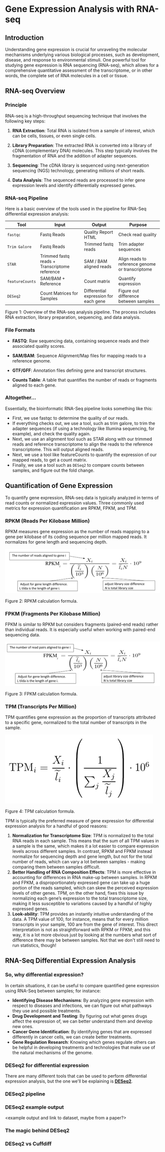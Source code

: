 # Gene Expression Analysis with RNA-seq

## Introduction

Understanding gene expression is crucial for unraveling the molecular mechanisms underlying various biological processes, such as development, disease, and response to environmental stimuli. One powerful tool for studying gene expression is RNA sequencing (RNA-seq), which allows for a comprehensive quantitative assessment of the transcriptome, or in other words, the complete set of RNA molecules in a cell or tissue.

## RNA-seq Overview

### Principle

RNA-seq is a high-throughput sequencing technique that involves the following key steps:

1. **RNA Extraction**: Total RNA is isolated from a sample of interest, which can be cells, tissues, or even single cells.

2. **Library Preparation**: The extracted RNA is converted into a library of cDNA (complementary DNA) molecules. This step typically involves the fragmentation of RNA and the addition of adapter sequences.

3. **Sequencing**: The cDNA library is sequenced using next-generation sequencing (NGS) technology, generating millions of short reads.

5. **Data Analysis**: The sequenced reads are processed to infer gene expression levels and identify differentially expressed genes.

### RNA-seq Pipeline

Here is a basic overview of the tools used in the pipeline for RNA-Seq differential expression analysis:

| Tool          | Input                                         | Output                                | Purpose                                          |
|---------------|-----------------------------------------------|---------------------------------------|--------------------------------------------------|
| `fastqc`        | Fastq Reads                                   | Quality Report HTML                   | Check read quality                               |
| `Trim Galore`   | Fastq Reads                                   | Trimmed fastq reads                   | Trim adapter sequences                           |
| `STAR`          | Trimmed fastq reads + Transcriptome reference | SAM / BAM aligned reads               | Align reads to reference genome or transcriptome |
| `featureCounts` | SAM/BAM + Reference                           | Count matrix                          | Quantify expression                              |
| `DESeq2`        | Count Matrices for Samples                    | Differential expression for each gene | Figure out difference between samples            |

Figure 1: Overview of the RNA-seq analysis pipeline. The process includes RNA extraction, library preparation, sequencing, and data analysis.

### File Formats

- **FASTQ**: Raw sequencing data, containing sequence reads and their associated quality scores.

- **SAM/BAM**: Sequence Alignment/Map files for mapping reads to a reference genome.

- **GTF/GFF**: Annotation files defining gene and transcript structures.

- **Counts Table**: A table that quantifies the number of reads or fragments aligned to each gene.

### Altogether...
Essentially, the bioinformatic RNA-Seq pipeline looks something like this:
- First, we use fastqc to determine the quality of our reads.
- If everything checks out, we use a tool, such as trim galore, to trim the adapter sequences (if using a technology like Illumina sequencing, for example), and check the quality again.
- Next, we use an alignment tool such as STAR along with our trimmed reads and reference transcriptome to align the reads to the reference transcriptome. This will output aligned reads.
- Next, we use a tool like featureCounts to quantify the expression of our mapped reads, to get a count matrix.
- Finally, we use a tool such as `DESeq2` to compare counts between samples, and figure out the fold change.

## Quantification of Gene Expression

To quantify gene expression, RNA-seq data is typically analyzed in terms of read counts or normalized expression values. Three commonly used metrics for expression quantification are RPKM, FPKM, and TPM.

### RPKM (Reads Per Kilobase Million)

RPKM measures gene expression as the number of reads mapping to a gene per kilobase of its coding sequence per million mapped reads. It normalizes for gene length and sequencing depth.

![RPKM Formula](rpkm.png)

Figure 2: RPKM calculation formula.

### FPKM (Fragments Per Kilobase Million)

FPKM is similar to RPKM but considers fragments (paired-end reads) rather than individual reads. It is especially useful when working with paired-end sequencing data.

![FPKM Formula](fpkm.png)

Figure 3: FPKM calculation formula.

### TPM (Transcripts Per Million)

TPM quantifies gene expression as the proportion of transcripts attributed to a specific gene, normalized to the total number of transcripts in the sample.

![TPM Formula](tpm.png)

Figure 4: TPM calculation formula.

TPM is typically the preferred measure of gene expression for differential expression analysis for a handful of good reasons:

1. **Normalization for Transcriptome Size**: TPM is normalized to the total RNA reads in each sample. This means that the sum of all TPM values in a sample is the same, which makes it a lot easier to compare expression levels across different samples. In contrast, RPKM and FPKM instead normalize for sequencing depth and gene length, but not for the total number of reads, which can vary a lot between samples - making comparing them between samples difficult.
2. **Better Handling of RNA Composition Effects**: TPM is more effective in accounting for differences in RNA make-up between samples. In RPKM and FPKM, a disproportionately expressed gene can take up a huge portion of the reads sampled, which can skew the perceived expression levels of other genes. TPM, on the other hand, fixes this issue by normalizing each gene’s expression to the total transcriptome size, making it less susceptible to variations caused by a handful of highly expressed genes.
3. **Look-ability**: TPM provides an instantly intuitive understanding of the data. A TPM value of 100, for instance, means that for every million transcripts in your sample, 100 are from the gene of interest. This direct interpretation is not as straightforward with RPKM or FPKM; and this way, it is a lot more obvious just by looking at the numbers what sort of difference there may be between samples. Not that we don't still need to run statistics, though!

## RNA-Seq Differential Expression Analysis

### So, why differential expression?

In certain situations, it can be useful to compare quantified gene expression using RNA-Seq between samples; for instance:
- **Identifying Disease Mechanisms**: By analyzing gene expression with respect to diseases and infections, we can figure out what pathways they use and possible treatments.
- **Drug Development and Testing**: By figuring out what genes drugs affect the expression of, we can better understand them and develop new ones.
- **Cancer Gene Identification**: By identifying genes that are expressed differently in cancer cells, we can create better treatments.
- **Gene Regulation Research**: Knowing which genes regulate others can be helpful in developing treatments and technologies that make use of the natural mechanisms of the genome.

### DESeq2 for differential expression

There are many different tools that can be used to perform differential expression analysis, but the one we'll be explaining is [**DESeq2**](https://bioconductor.org/packages/release/bioc/html/DESeq2.html).

### DESeq2 pipeline
<Steps for using DESEq2>

### DESeq2 example output
<example output and link to dataset, maybe from a paper?>

### The magic behind DESeq2
<Explanation of statistics behind DESeq2>

### DESeq2 vs Cuffdiff

